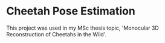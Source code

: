 # Cheetah Pose Estimation

This project was used in my MSc thesis topic, 'Monocular 3D Reconstruction of Cheetahs in the Wild'.
